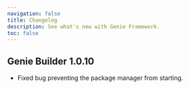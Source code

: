 ```yaml
---
navigation: false
title: Changelog
description: See what's new with Genie Framework.
toc: false
---
```



## Genie Builder 1.0.10

- Fixed bug preventing the package manager from starting.
